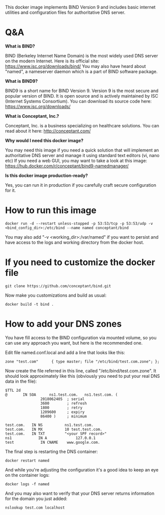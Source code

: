 This docker image implements BIND Version 9 and includes basic internet utilities and configuration files for authoritative DNS server.

# Q&A

**What is BIND?**

BIND (Berkeley Internet Name Domain) is the most widely used DNS server on the modern Internet. Here is its official site: https://www.isc.org/downloads/bind/
You may also have heard about "named", a nameserver daemon which is a part of BIND software package.

**What is BIND9?**

BIND9 is a short name for BIND Version 9. Version 9 is the most secure and popular version of BIND.
It is open source and is actively maintained by ISC (Internet Systems Consortium).
You can download its source code here: https://www.isc.org/downloads/

**What is Conceptant, Inc.?**

Conceptant, Inc. is a business specializing on healthcare solutions. You can read about it here: http://conceptant.com/

**Why would I need this docker image?**

You may need this image if you need a quick solution that will implement an authoritative DNS server and manage it using standard text editors (vi, nano etc)
If you need a web GUI, you may want to take a look at this image: https://hub.docker.com/r/conceptant/bind9-namedmanager/

**Is this docker image production-ready?**

Yes, you can run it in production if you carefully craft secure configuration for it.

# How to run this image

```
docker run -d --restart unless-stopped -p 53:53/tcp -p 53:53/udp -v <bind_config_dir>:/etc/bind --name named conceptant/bind
```
You may also add "-v <working_dir>:/var/named" if you want to persist and have access to the logs and working directory from the docker host.

# If you need to customize the docker file

```
git clone https://github.com/conceptant/bind.git
```

Now make you customizations and build as usual:
```
docker build -t bind .
```

# How to add your DNS zones

You have fill access to the BIND configuration via mounted volume, so you can use any approach you want, but here is the recommended one.

Edit file named.conf.local and add a line that looks like this:

```
zone "test.com"      { type master; file "/etc/bind/test.com.zone"; };
```

Now create the file referred in this line, called "/etc/bind/test.com.zone". It should look approximately like this (obviously you need to put your real DNS data in the file):
```
$TTL 2d
@		IN SOA		ns1.test.com.	ns1.test.com. (
				2018062405	; serial
				3600		; refresh
				1800		; retry
				1209600		; expiry
				86400 )		; minimum

test.com.   IN NS          ns1.test.com.
test.com.   IN MX          10 test.test.com.
test.com.   IN TXT         "<your SPF record>"
ns1            IN A             127.0.0.1
test            IN CNAME    www.google.com.
```

The final step is restarting the DNS container:
```
docker restart named
```
And while you're adjusting the configuration it's a good idea to keep an eye on the container logs:
```
docker logs -f named
```
And you may also want to verify that your DNS server returns information for the domain you just added:
```
nslookup test.com localhost
```